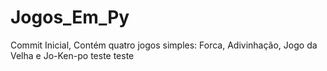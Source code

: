 # Jogos_Em_Py
Commit Inicial, Contém quatro jogos simples: Forca, Adivinhação, Jogo da Velha e Jo-Ken-po teste
teste
